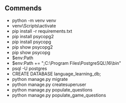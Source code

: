 ## Commends
- python -m venv venv
- venv\Scripts\activate
- pip install -r requirements.txt
- pip install psycopg2
- pip install psycopg
- pip show psycopg2
- pip show psycopg
- $env:Path
- $env:Path += ";C:\Program Files\PostgreSQL\16\bin"
- psql -U postgres
- CREATE DATABASE language_learning_db;
- python manage.py migrate
- python manage.py createsuperuser
- python manage.py populate_questions
- python manage.py populate_game_questions
